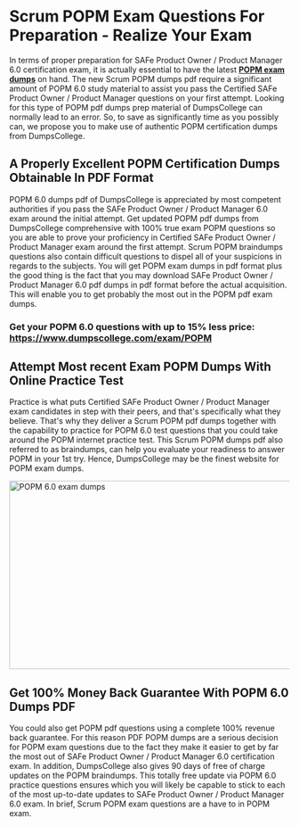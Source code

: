 <h1><strong>Scrum POPM Exam Questions For Preparation - Realize Your Exam</strong></h1>
<p>In terms of proper preparation for SAFe Product Owner / Product Manager 6.0 certification exam, it is actually essential to have the latest <strong><a href="https://www.dumpscollege.com/exam/POPM">POPM exam dumps</a></strong> on hand. The new Scrum POPM dumps pdf require a significant amount of POPM 6.0 study material to assist you pass the Certified SAFe Product Owner / Product Manager questions on your first attempt. Looking for this type of POPM pdf dumps prep material of DumpsCollege can normally lead to an error. So, to save as significantly time as you possibly can, we propose you to make use of authentic POPM certification dumps from DumpsCollege.</p>
<h2><strong>A Properly Excellent POPM Certification Dumps Obtainable In PDF Format</strong></h2>
<p>POPM 6.0 dumps pdf of DumpsCollege is appreciated by most competent authorities if you pass the SAFe Product Owner / Product Manager 6.0 exam around the initial attempt. Get updated POPM pdf dumps from DumpsCollege comprehensive with 100% true exam POPM questions so you are able to prove your proficiency in Certified SAFe Product Owner / Product Manager exam around the first attempt. Scrum POPM braindumps questions also contain difficult questions to dispel all of your suspicions in regards to the subjects. You will get POPM exam dumps in pdf format plus the good thing is the fact that you may download SAFe Product Owner / Product Manager 6.0 pdf dumps in pdf format before the actual acquisition. This will enable you to get probably the most out in the POPM pdf exam dumps.</p>

<h3><strong>Get your POPM 6.0 questions with up to 15% less price: <a href="https://www.dumpscollege.com/exam/POPM">https://www.dumpscollege.com/exam/POPM</a></strong></h3>

<h2><strong>Attempt Most recent Exam POPM Du</strong><strong>mps With Online Practice Test</strong></h2>
<p>Practice is what puts Certified SAFe Product Owner / Product Manager exam candidates in step with their peers, and that's specifically what they believe. That's why they deliver a Scrum POPM pdf dumps together with the capability to practice for POPM 6.0 test questions that you could take around the POPM internet practice test. This Scrum POPM dumps pdf also referred to as braindumps, can help you evaluate your readiness to answer POPM in your 1st try. Hence, DumpsCollege may be the finest website for POPM exam dumps.</p>

<p><a href="https://www.dumpscollege.com/exam/POPM"><img src="https://i.ibb.co/Z6g3Ctr/Dumps-College.png" alt="POPM 6.0 exam dumps" width="600" height="338" /></a></p>
<h2><strong>Get 100% Money Back Guarantee With POPM 6.0 Dumps PDF</strong></h2>
<p>You could also get POPM pdf questions using a complete 100% revenue back guarantee. For this reason PDF POPM dumps are a serious decision for POPM exam questions due to the fact they make it easier to get by far the most out of SAFe Product Owner / Product Manager 6.0 certification exam. In addition, DumpsCollege also gives 90 days of free of charge updates on the POPM braindumps. This totally free update via POPM 6.0 practice questions ensures which you will likely be capable to stick to each of the most up-to-date updates to SAFe Product Owner / Product Manager 6.0 exam. In brief, Scrum POPM exam questions are a have to in POPM exam.</p>
